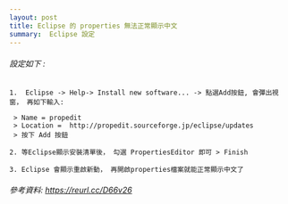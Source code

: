 ```yaml
---
layout: post
title: Eclipse 的 properties 無法正常顯示中文
summary:  Eclipse 設定 
---
```


###### 設定如下 : 
```
1.  Eclipse -> Help-> Install new software... -> 點選Add按鈕, 會彈出視窗， 再如下輸入:

 > Name = propedit 
 > Location =  http://propedit.sourceforge.jp/eclipse/updates
 > 按下 Add 按鈕

2. 等Eclipse顯示安裝清單後， 勾選 PropertiesEditor 即可 > Finish

3. Eclipse 會顯示重啟新動， 再開啟properties檔案就能正常顯示中文了
```

###### 參考資料: https://reurl.cc/D66v26
